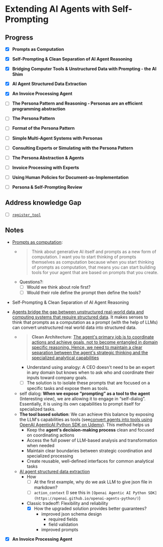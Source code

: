 # Extending AI Agents with Self-Prompting

## Progress

- [x] **Prompts as Computation**
- [x] **Self-Prompting & Clean Separation of AI Agent Reasoning**  
- [x] **Bridging Computer Tools & Unstructured Data with Prompting - the AI Shim**
- [x] **AI Agent Structured Data Extraction**
- [x] **An Invoice Processing Agent**

- [ ] **The Persona Pattern and Reasoning - Personas are an efficient programming abstraction**
- [ ] **The Persona Pattern**  
- [ ] **Format of the Persona Pattern**
- [ ] **Simple Multi-Agent Systems with Personas**
- [ ] **Consulting Experts or Simulating with the Persona Pattern**
- [ ] **The Persona Abstraction & Agents**
- [ ] **Invoice Processing with Experts**
- [ ] **Using Human Policies for Document-as-Implementation**
- [ ] **Persona & Self-Prompting Review**

## Address knowledge Gap

- [ ] [`register_tool`](./register-tool.md)

## Notes

- [Prompts as computation](https://www.coursera.org/learn/ai-agents-architecture-python/lecture/9Nhwf/prompts-as-computation):

  - > Think about generative AI itself and prompts as a new form of computation. I want you to start thinking of prompts themselves as computation because when you start thinking of prompts as computation, that means you can start building tools for your agent that are based on prompts that you create.
  - Questions?:
    - [ ] Would we think about role first?
    - [ ] Would their role define the prompt then define the tools?
- Self-Prompting & Clean Separation of AI Agent Reasoning
- [Agents bridge the gap between unstructured real-world data and computing systems that require structured data](https://www.coursera.org/learn/ai-agents-architecture-python/lecture/e6ijz/bridging-computer-tools-unstructured-data-with-prompting-the-ai-shim). It makes senses to think that prompts as a computation as a prompt (with the help of LLMs) can convert unstructured real world data into structured data.
  - > **Clean Architecture**: [The agent's primary job is to coordinate actions and achieve goals, not to become entangled in domain specific reasoning. Hence, we need to maintain a clear separation between the agent's  strategic thinking and the specialized analytical capabilities](./self-prompting-agents.md#the-challenge-of-clean-architecture)
    - Understand using analogy: A CEO doesn't need to be an expert in any domain but knows when to ask who and coordinate their inputs toward company goals.
    - [ ] The solution is to isolate these prompts that are focused on a specific tasks and expose them as tools.
  - self dialog:  **When we expose “prompting” as a tool to the agent** (Interesting view), we are allowing it to engage in “self-dialog”. Essentially, it is using its own capabilities to prompt itself for specialized tasks.
  - **The tool based solution**: We can achieve this balance by exposing the LLM's capabilities as tools  (see[convert agents into tools using OpenAI AgenticAI Python SDK on Udemy](https://www.udemy.com/course/the-complete-agentic-ai-engineering-course/learn/lecture/49820447#overview)). This method helps us
    - Keep the **agent's decision-making process** clean and focused on coordinating actions
    - Access the full power of LLM-based analysis and transformation when needed
    - Maintain clear boundaries between strategic coordination and specialized processing
    - Create reusable, well-defined interfaces for common analytical tasks
  - [AI agent structured data extraction](./04.AI%20Agent%20Structured%20Data%20Extraction.md)
    - How
      - [ ] At the first example, why do we ask LLM to give json file in markdown?
      - [ ] `action_context` (I see this in `[Openai Agentic AI Python SDK](https://openai.github.io/openai-agents-python/)`)
    - Classic tradeoff: Flexibility and reliability
      - [x] How the upgraded solution provides better guarantees?
        - improved json schema design
          - required fields
          - field validation
        - improved prompts
- [x] **An Invoice Processing Agent**